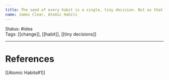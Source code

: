```yaml
---
title: The seed of every habit is a single, tiny decision. But as that decision is repeated, a habit sprouts and grows stronger.
name: James Clear, Atomic Habits
---
```


Status: #idea  
Tags: [[change]], [[habit]], [[tiny decisions]]

---
# References
[[Atomic Habits#1]]